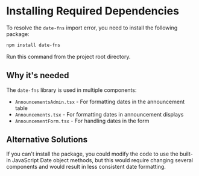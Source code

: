 # Installing Required Dependencies

To resolve the `date-fns` import error, you need to install the following package:

```bash
npm install date-fns
```

Run this command from the project root directory.

## Why it's needed

The `date-fns` library is used in multiple components:
- `AnnouncementsAdmin.tsx` - For formatting dates in the announcement table
- `Announcements.tsx` - For formatting dates in announcement displays
- `AnnouncementForm.tsx` - For handling dates in the form

## Alternative Solutions

If you can't install the package, you could modify the code to use the built-in JavaScript Date object methods, but this would require changing several components and would result in less consistent date formatting.